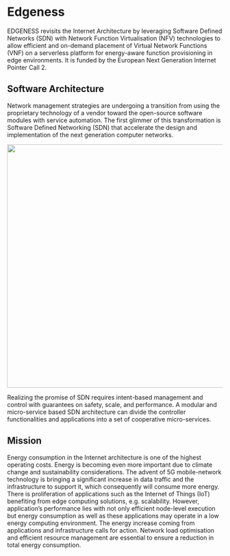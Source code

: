 # Edgeness

EDGENESS revisits the Internet Architecture by leveraging Software Defined Networks (SDN) with Network Function Virtualisation (NFV) technologies to allow efficient and on-demand placement of Virtual Network Functions (VNF) on a serverless platform for energy-aware function provisioning in edge environments. It is funded by the European Next Generation Internet Pointer Call 2.

## Software Architecture

Network management strategies are undergoing a transition from using the proprietary technology of a vendor toward the open-source software modules with service automation. The first glimmer of this transformation is Software Defined Networking (SDN) that accelerate the design and implementation of the next generation computer
networks.

<img align="center" width="567" src="https://user-images.githubusercontent.com/101527772/158079984-b97277f3-d2b9-4d9f-99f7-47adf626a0cf.png" >

Realizing the promise of SDN requires intent-based management and control with guarantees on safety, scale, and performance. A modular and micro-service based SDN architecture can divide the controller functionalities and applications into a set of cooperative micro-services.

## Mission

Energy consumption in the Internet architecture is one of the highest operating costs. Energy is becoming even more important due to climate change and sustainability considerations. The advent of 5G mobile-network technology is bringing a significant increase in data traffic and the infrastructure to support it, which consequently will consume more energy. There is proliferation of applications such as the Internet of Things (IoT) benefiting from edge computing solutions, e.g. scalability. However, application’s performance lies with not only efficient node-level execution but energy consumption as well as these applications may operate in a low energy computing environment. The energy increase coming from applications and infrastructure calls for action. Network load optimisation and efficient resource management are essential to ensure a reduction in total energy consumption.
